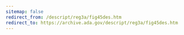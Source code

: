 ```yaml
---
sitemap: false 
redirect_from: /descript/reg3a/fig45des.htm 
redirect_to: https://archive.ada.gov/descript/reg3a/fig45des.htm 
---
```

